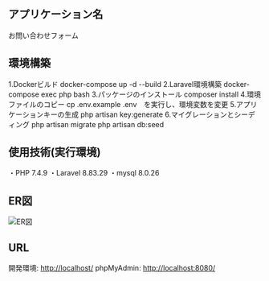 ## アプリケーション名
お問い合わせフォーム

## 環境構築
1.Dockerビルド
   docker-compose up -d --build
2.Laravel環境構築
   docker-compose exec php bash
3.パッケージのインストール
   composer install
4.環境ファイルのコピー
   cp .env.example .env　を実行し、環境変数を変更
5.アプリケーションキーの生成
   php artisan key:generate
6.マイグレーションとシーディング
   php artisan migrate 
   php artisan db:seed

## 使用技術(実行環境)
・PHP 7.4.9
・Laravel 8.83.29
・mysql 8.0.26
## ER図
![ER図](public/images/ER図.png)

## URL
開発環境: [http://localhost/](http://localhost/)
phpMyAdmin: [http://localhost:8080/](http://localhost:8080/)

